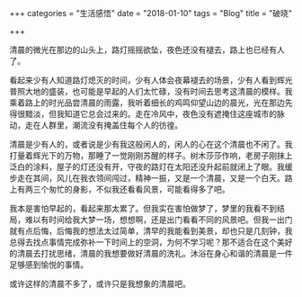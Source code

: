 +++
categories = "生活感悟"
date = "2018-01-10"
tags = "Blog"
title = "破晓"

+++

清晨的微光在那边的山头上，路灯摇摇欲坠，夜色还没有褪去，路上也已经有人了。
<!--more-->
看起来少有人知道路灯熄灭的时间，少有人体会夜幕褪去的场景，少有人看到辉光普照大地的盛装，也可能是早起的人们太忙碌，没有时间去思考这清晨的模样。我乘着路上的时光品尝清晨的雨露，我听着细长的鸡鸣仰望山边的晨光，光在那边先得很黯淡，但我知道它总会过来的。走在冷风中，夜色没有遮掩住这座城市的脉动，走在人群里，潮流没有掩盖住每个人的彷徨。

清晨是少有人的，或者说是少有我这般闲人的，闲人的心在这个清晨也不闲了。我打量着辉光下的万物，那睡了一觉刚刚苏醒的样子。树木莎莎作响，老房子刚抹上泛白的涂料，屋子的灯还没有开，守夜的路灯在太阳还没升起前就闭上了眼。我缓步走在其间，风儿在我衣领间闯过，精神一振，又是一个清晨，又是一个白天。路上有两三个匆忙的身影，不似我还看看风景，可能看得多了吧。

我本是害怕早起的，看起来那太累了。但我实在害怕做梦了，梦里的我看不到结局，难以有时间给我大梦一场，想想啊，还是出门看看不同的风景吧。但我一出门就有点后悔，后悔我的想法太过简单，清早的我能看到美景，却也只是几刻钟，我总得去找点事情完成弥补一下时间上的空洞，为何不学习呢？那不适合在这个美好的清晨去打扰思绪，清晨的我想要做好清晨的洗礼。沐浴在身心和谐的清晨是一件足够感到愉悦的事情。

或许这样的清晨不多了，或许只是我想象的清晨吧。